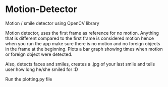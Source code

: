 # Motion-Detector
Motion / smile detector using OpenCV library

Motion detector, uses the first frame as reference for no motion. Anything that is different compared to the first frame is considered motion hence when you run the app make sure there is no motion and no foreign objects in the frame at the beginning. Plots a bar graph showing times when motion or foreign object were detected.

Also, detects faces and smiles, creates a .jpg of your last smile and tells user how long he/she smiled for :D

Run the plotting.py file 

